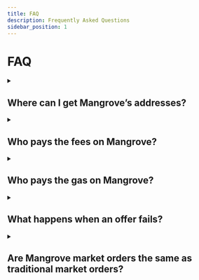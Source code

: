 ```yaml
---
title: FAQ
description: Frequently Asked Questions
sidebar_position: 1
---
```


# FAQ

<details><summary>

## Where can I get Mangrove’s addresses?
</summary>

The deployment addresses for the core contract for Mangrove, as well as the most important periphery contracts are available at [Contracts → Deployment Addresses](../contracts/technical-references/contract-addresses.md).
</details>

<details><summary>

## Who pays the fees on Mangrove?
</summary>
Fees on Mangrove are paid by the taker: The fee is taken from the tokens that the taker has bought.

Read more about fees here: [Taker fees](../contracts/technical-references/governance-parameters/local-variables.md#taker-fees).
</details>

<details><summary>

## Who pays the gas on Mangrove?
</summary>

If the offer succeeds, the gas costs for the [execution of the trade](../contracts/technical-references/taking-and-making-offers/reactive-offer/executing-offers.md) are paid by the offer taker. If the offer fails the taker is compensated for these gas costs - see [What happens when an offer fails?](#what-happens-when-an-offer-fails)
</details>

<details><summary>

## What happens when an offer fails?
</summary>

Offers in the order book may fail when taken, either because the maker consciously chose to [renege on the offer to trade](../contracts/background/taker-compensation.md), or because the maker contract reverted for other reasons. In that case, the taker has wasted some gas and will be compensated using the [offer provision](../contracts/technical-references/taking-and-making-offers/reactive-offer/offer-provision.md) (in native token) that the maker has deposited in Mangrove.
</details>

<details><summary>

## Are Mangrove market orders the same as traditional market orders?
</summary>

Mangrove's [market orders](../contracts/technical-references/taking-and-making-offers/taker-order/README.md) are DeFi market orders - which are different from market orders in TradFi:

In TradFi, a market order is an order to buy or sell immediately at the best available price.

In DeFi, where transactions can be [front-run](https://www.investopedia.com/terms/f/frontrunning.asp) or [sandwiched](https://coinmarketcap.com/alexandria/article/what-are-sandwich-attacks-in-defi-and-how-can-you-avoid-them), adversaries may manipulate the best available price and thus extract value from a market order as there is no limit on the price. TradFi market orders are therefore unsafe for fully on-chain DEX'es like Mangrove.

To protect the user, Mangrove's market order therefore corresponds to a [**limit order**](https://www.investopedia.com/terms/l/limitorder.asp) in TradFi: An order to buy or sell at or below a given price.
More precisely, Mangrove ensures that the **average** price of the offers matched with the order does not exceed the specified price.

TL;DR: Mangrove market order = TradFi limit order.
</details>